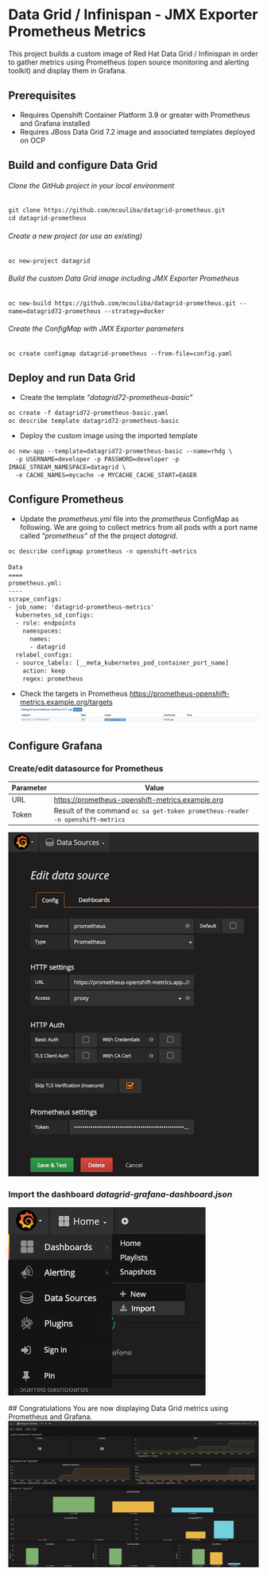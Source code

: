 Data Grid / Infinispan - JMX Exporter Prometheus Metrics
================================================================

This project builds a custom image of Red Hat Data Grid / Infinispan in order to gather metrics using Prometheus (open source monitoring and alerting toolkit) and display them in Grafana.

## Prerequisites

* Requires Openshift Container Platform 3.9 or greater with Prometheus and Grafana installed
* Requires JBoss Data Grid 7.2 image and associated templates deployed on OCP

## Build and configure Data Grid

###### Clone the GitHub project in your local environment
```
git clone https://github.com/mcouliba/datagrid-prometheus.git
cd datagrid-prometheus
```

###### Create a new project (or use an existing)
```
oc new-project datagrid
```

###### Build the custom Data Grid image including JMX Exporter Prometheus
```
oc new-build https://github.com/mcouliba/datagrid-prometheus.git --name=datagrid72-prometheus --strategy=docker
```

###### Create the ConfigMap with JMX Exporter parameters
```
oc create configmap datagrid-prometheus --from-file=config.yaml
```

## Deploy and run Data Grid
* Create the template _"datagrid72-prometheus-basic"_
```      
oc create -f datagrid72-prometheus-basic.yaml
oc describe template datagrid72-prometheus-basic
```

* Deploy the custom image using the imported template 
```    
oc new-app --template=datagrid72-prometheus-basic --name=rhdg \
  -p USERNAME=developer -p PASSWORD=developer -p IMAGE_STREAM_NAMESPACE=datagrid \
  -e CACHE_NAMES=mycache -e MYCACHE_CACHE_START=EAGER
```

## Configure Prometheus
* Update the _prometheus.yml_ file into the _prometheus_ ConfigMap as following. 
We are going to collect metrics from all pods with a port name called _"prometheus"_ of the the project _datagrid_.
```
oc describe configmap prometheus -n openshift-metrics

Data
====
prometheus.yml:
----
scrape_configs:
- job_name: 'datagrid-prometheus-metrics'
  kubernetes_sd_configs:
  - role: endpoints
    namespaces:
      names:
      - datagrid
  relabel_configs:
  - source_labels: [__meta_kubernetes_pod_container_port_name]
    action: keep
    regex: prometheus
```

* Check the targets in Prometheus https://prometheus-openshift-metrics.example.org/targets
![](images/pods-target.png)

## Configure Grafana
### Create/edit datasource for Prometheus
| Parameter | Value |
| --- | --- |
| URL | https://prometheus-openshift-metrics.example.org |
| Token | Result of the command `oc sa get-token prometheus-reader -n openshift-metrics` |

![](images/grafana-create-datasources.png)

### Import the dashboard _datagrid-grafana-dashboard.json_
![](images/grafana-import-dashboard.png)

## Congratulations
You are now displaying Data Grid metrics using Prometheus and Grafana.
![](images/grafana-dashboard.png)
